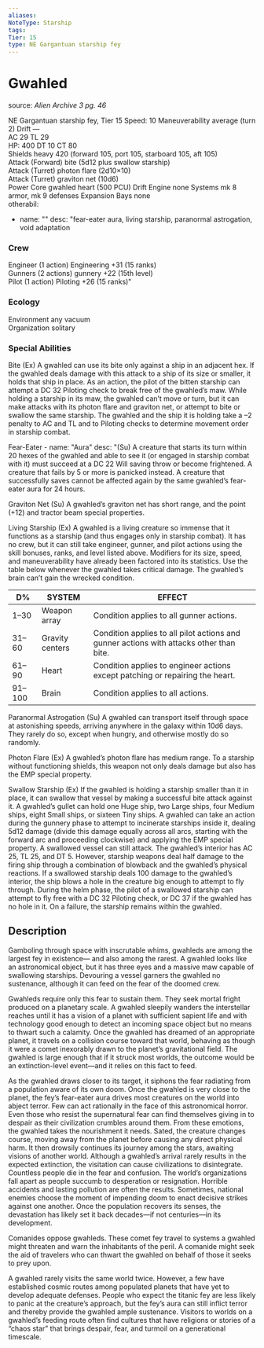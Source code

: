 ```yaml
---
aliases: 
NoteType: Starship
tags: 
Tier: 15
type: NE Gargantuan starship fey
---
```


# Gwahled

source:  _Alien Archive 3 pg. 46_

NE Gargantuan starship fey, Tier 15 
Speed: 10
Maneuverability average (turn 2)
Drift —  
AC 29
TL 29  
HP: 400
DT 10
CT 80  
Shields heavy 420 (forward 105, port 105, starboard 105, aft 105)  
Attack (Forward) bite (5d12 plus swallow starship)  
Attack (Turret) photon flare (2d10×10)  
Attack (Turret) graviton net (10d6)  
Power Core gwahled heart (500 PCU)
Drift Engine none
Systems mk 8 armor, mk 9 defenses
Expansion Bays none  
otherabil:
  - name: ""
    desc: "fear-eater aura, living starship, paranormal astrogation, void adaptation

### Crew

Engineer (1 action) Engineering +31 (15 ranks)  
Gunners (2 actions) gunnery +22 (15th level)  
Pilot (1 action) Piloting +26 (15 ranks)"

### Ecology

Environment any vacuum  
Organization solitary

### Special Abilities

Bite (Ex) A gwahled can use its bite only against a ship in an adjacent hex. If the gwahled deals damage with this attack to a ship of its size or smaller, it holds that ship in place. As an action, the pilot of the bitten starship can attempt a DC 32 Piloting check to break free of the gwahled’s maw. While holding a starship in its maw, the gwahled can’t move or turn, but it can make attacks with its photon flare and graviton net, or attempt to bite or swallow the same starship. The gwahled and the ship it is holding take a –2 penalty to AC and TL and to Piloting checks to determine movement order in starship combat.

Fear-Eater   - name: "Aura"
    desc: "(Su) A creature that starts its turn within 20 hexes of the gwahled and able to see it (or engaged in starship combat with it) must succeed at a DC 22 Will saving throw or become frightened. A creature that fails by 5 or more is panicked instead. A creature that successfully saves cannot be affected again by the same gwahled’s fear-eater aura for 24 hours.

Graviton Net (Su) A gwahled’s graviton net has short range, and the point (+12) and tractor beam special properties.

Living Starship (Ex) A gwahled is a living creature so immense that it functions as a starship (and thus engages only in starship combat). It has no crew, but it can still take engineer, gunner, and pilot actions using the skill bonuses, ranks, and level listed above. Modifiers for its size, speed, and maneuverability have already been factored into its statistics. Use the table below whenever the gwahled takes critical damage. The gwahled’s brain can’t gain the wrecked condition.

| D%     | SYSTEM          | EFFECT                                                                                  |
|--------|-----------------|-----------------------------------------------------------------------------------------|
| 1–30   | Weapon array    | Condition applies to all gunner actions.                                                |
| 31–60  | Gravity centers | Condition applies to all pilot actions and gunner actions with attacks other than bite. |
| 61–90  | Heart           | Condition applies to engineer actions except patching or repairing the heart.           |
| 91–100 | Brain           | Condition applies to all actions.                                                       |

Paranormal Astrogation (Su) A gwahled can transport itself through space at astonishing speeds, arriving anywhere in the galaxy within 10d6 days. They rarely do so, except when hungry, and otherwise mostly do so randomly.

Photon Flare (Ex) A gwahled’s photon flare has medium range. To a starship without functioning shields, this weapon not only deals damage but also has the EMP special property.

Swallow Starship (Ex) If the gwahled is holding a starship smaller than it in place, it can swallow that vessel by making a successful bite attack against it. A gwahled’s gullet can hold one Huge ship, two Large ships, four Medium ships, eight Small ships, or sixteen Tiny ships. A gwahled can take an action during the gunnery phase to attempt to incinerate starships inside it, dealing 5d12 damage (divide this damage equally across all arcs, starting with the forward arc and proceeding clockwise) and applying the EMP special property. A swallowed vessel can still attack. The gwahled’s interior has AC 25, TL 25, and DT 5. However, starship weapons deal half damage to the firing ship through a combination of blowback and the gwahled’s physical reactions. If a swallowed starship deals 100 damage to the gwahled’s interior, the ship blows a hole in the creature big enough to attempt to fly through. During the helm phase, the pilot of a swallowed starship can attempt to fly free with a DC 32 Piloting check, or DC 37 if the gwahled has no hole in it. On a failure, the starship remains within the gwahled.

## Description

Gamboling through space with inscrutable whims, gwahleds are among the largest fey in existence— and also among the rarest. A gwahled looks like an astronomical object, but it has three eyes and a massive maw capable of swallowing starships. Devouring a vessel garners the gwahled no sustenance, although it can feed on the fear of the doomed crew.

Gwahleds require only this fear to sustain them. They seek mortal fright produced on a planetary scale. A gwahled sleepily wanders the interstellar reaches until it has a vision of a planet with sufficient sapient life and with technology good enough to detect an incoming space object but no means to thwart such a calamity. Once the gwahled has dreamed of an appropriate planet, it travels on a collision course toward that world, behaving as though it were a comet inexorably drawn to the planet’s gravitational field. The gwahled is large enough that if it struck most worlds, the outcome would be an extinction-level event—and it relies on this fact to feed.

As the gwahled draws closer to its target, it siphons the fear radiating from a population aware of its own doom. Once the gwahled is very close to the planet, the fey’s fear-eater aura drives most creatures on the world into abject terror. Few can act rationally in the face of this astronomical horror. Even those who resist the supernatural fear can find themselves giving in to despair as their civilization crumbles around them. From these emotions, the gwahled takes the nourishment it needs. Sated, the creature changes course, moving away from the planet before causing any direct physical harm. It then drowsily continues its journey among the stars, awaiting visions of another world. Although a gwahled’s arrival rarely results in the expected extinction, the visitation can cause civilizations to disintegrate. Countless people die in the fear and confusion. The world’s organizations fall apart as people succumb to desperation or resignation. Horrible accidents and lasting pollution are often the results. Sometimes, national enemies choose the moment of impending doom to enact decisive strikes against one another. Once the population recovers its senses, the devastation has likely set it back decades—if not centuries—in its development.

Comanides oppose gwahleds. These comet fey travel to systems a gwahled might threaten and warn the inhabitants of the peril. A comanide might seek the aid of travelers who can thwart the gwahled on behalf of those it seeks to prey upon.

A gwahled rarely visits the same world twice. However, a few have established cosmic routes among populated planets that have yet to develop adequate defenses. People who expect the titanic fey are less likely to panic at the creature’s approach, but the fey’s aura can still inflict terror and thereby provide the gwahled ample sustenance. Visitors to worlds on a gwahled’s feeding route often find cultures that have religions or stories of a “chaos star” that brings despair, fear, and turmoil on a generational timescale.
